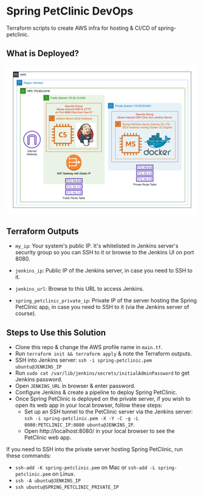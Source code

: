 # Spring PetClinic DevOps

Terraform scripts to create AWS infra for hosting &amp; CI/CD of spring-petclinic.

## What is Deployed?

![](Architecture.png)

## Terraform Outputs

- `my_ip`: Your system's public IP. It's whitelisted in Jenkins server's security group so you can SSH to it or browse to the Jenkins UI on port 8080.

- `jenkins_ip`: Public IP of the Jenkins server, in case you need to SSH to it.

- `jenkins_url`: Browse to this URL to access Jenkins.

- `spring_petclinic_private_ip`: Private IP of the server hosting the Spring PetClinic app, in case you need to SSH to it (via the Jenkins server of course).

## Steps to Use this Solution

- Clone this repo & change the AWS profile name in `main.tf`.
- Run `terraform init && terraform apply` & note the Terraform outputs.
- SSH into Jenkins server: `ssh -i spring-petclinic.pem ubuntu@JENKINS_IP`
- Run `sudo cat /var/lib/jenkins/secrets/initialAdminPassword` to get Jenkins password.
- Open `JENKINS_URL` in browser & enter password.
- Configure Jenkins & create a pipeline to deploy Spring PetClinic.
- Once Spring PetClinic is deployed on the private server, if you wish to open its web app in your local browser, follow these steps:
  - Set up an SSH tunnel to the PetClinic server via the Jenkins server: `ssh -i spring-petclinic.pem -X -Y -C -g -L 8080:PETCLINIC_IP:8080 ubuntu@JENKINS_IP`.
  - Open http://localhost:8080/ in your local browser to see the PetClinic web app.

If you need to SSH into the private server hosting Spring PetClinic, run these commands:

- `ssh-add -K spring-petclinic.pem` on Mac or `ssh-add -L spring-petclinic.pem` on Linux.
- `ssh -A ubuntu@JENKINS_IP`
- `ssh ubuntu@SPRING_PETCLINIC_PRIVATE_IP`
